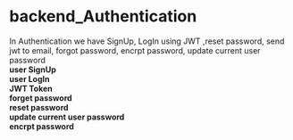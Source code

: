 # backend_Authentication
In Authentication we have SignUp, LogIn using JWT ,reset password, send jwt to email, forgot password, encrpt password, update current user password  
  **user SignUp**  
  **user LogIn**  
  **JWT Token**  
  **forget password**  
  **reset password**  
  **update current user password**  
  **encrpt password**  
